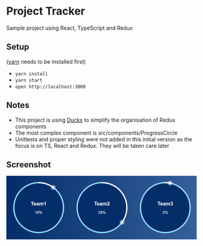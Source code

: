 # Project Tracker

Sample project using React, TypeScript and Redux

## Setup
([yarn](https://yarnpkg.com/en/) needs to be installed first)
- `yarn install`
- `yarn start`
- `open http://localhost:3000`

## Notes
- This project is using [Ducks](https://github.com/erikras/ducks-modular-redux) to simplify the organisation of Redux components
- The most complex component is src/components/ProgressCircle
- Unittests and proper styling were not added in this initial version as the focus is on TS, React and Redux. They will be taken care later

## Screenshot
![screenshot](https://raw.githubusercontent.com/emilioicai/progress-tracker/master/img/screenshot.png)